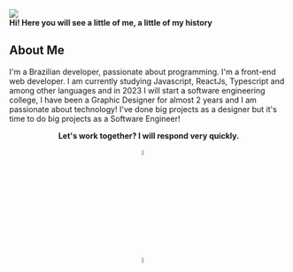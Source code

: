 <!-- SECTION 01: BANNER -->
<img src="https://capsule-render.vercel.app/api?type=waving&color=timeGradient&height=250&section=header&text=Matheus%20Nicolas&fontSize=70&fontAlignY=35&desc=Front-End%20Developer%20Jr/UX/UI%20Designer&descAlignY=50" style="color: white;"/>


<!-- SECTION 02: Welcome Message -->
<div>
<b>Hi! Here you will see a little of me, a little of my history</b>
<br/>

<h2>About Me</h2>

<!-- I truly believe in helping people with technology and code. <br><br> -->
I'm a Brazilian developer, passionate about programming. I'm a front-end web developer. I am currently studying Javascript, ReactJs, Typescript and among other languages ​​and in 2023 I will start a software engineering college, I have been a Graphic Designer for almost 2 years and I am passionate about technology! I've done big projects as a designer but it's time to do big projects as a Software Engineer!
<!-- It was a huge growth, I had incredible moments, and now I have a lot of friends that I carry as a family. -->

<div align="center"><b>Let's work together? I will respond very quickly.</b></div>

<br/>

	
<a href="https://www.instagram.com/matheusdzn1/">  
<img 
    style="display: block; 
           margin-left: auto;
           margin-right: auto;
           width: 5%;
	   align-items: center;"
    src="https://upload.wikimedia.org/wikipedia/commons/thumb/a/a5/Instagram_icon.png/2048px-Instagram_icon.png" 
    alt="Instagram">
</img>
</a>

<a href="https://www.linkedin.com/in/matheus-nicolas-pereira-firmino-0849a0231/">  
<img 
    style="display: block; 
           margin-left: auto;
           margin-right: auto;
           width: 5%;
	   align-items: center;"
    src="https://cdn-icons-png.flaticon.com/512/174/174857.png" 
    alt="Linkedin">
</img>
</a>
</div>
